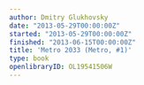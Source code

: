 ```yaml
---
author: Dmitry Glukhovsky
date: "2013-05-29T00:00:00Z"
started: "2013-05-29T00:00:00Z"
finished: "2013-06-15T00:00:00Z"
title: 'Metro 2033 (Metro, #1)'
type: book
openlibraryID: OL19541506W
---
```

